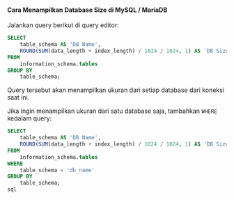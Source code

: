 #### Cara Menampilkan Database Size di MySQL / MariaDB
Jalankan query berikut di query editor:
```sql
SELECT
    table_schema AS 'DB Name',
    ROUND(SUM(data_length + index_length) / 1024 / 1024, 1) AS 'DB Size in MB'
FROM
    information_schema.tables
GROUP BY
    table_schema;
```

Query tersebut akan menampilkan ukuran dari setiap database dari koneksi saat ini.

Jika ingin menampilkan ukuran dari satu database saja, tambahkan `WHERE` kedalam query:
```sql
SELECT
    table_schema AS 'DB Name',
    ROUND(SUM(data_length + index_length) / 1024 / 1024, 1) AS 'DB Size in MB'
FROM
    information_schema.tables
WHERE
    table_schema = 'db_name'
GROUP BY
    table_schema;
sql
```
